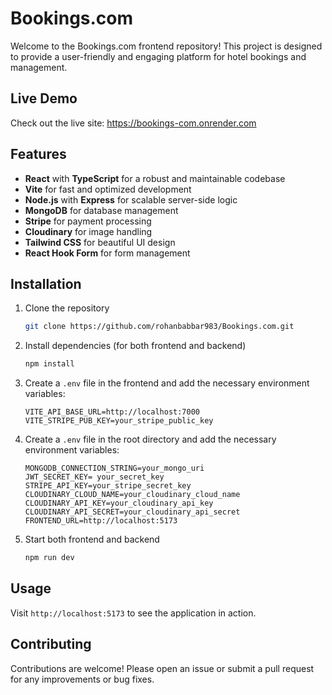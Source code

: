 # Bookings.com

Welcome to the Bookings.com frontend repository! This project is designed to provide a user-friendly and engaging platform for hotel bookings and management.

## Live Demo
Check out the live site: https://bookings-com.onrender.com

## Features
- **React** with **TypeScript** for a robust and maintainable codebase
- **Vite** for fast and optimized development
- **Node.js** with **Express** for scalable server-side logic
- **MongoDB** for database management
- **Stripe** for payment processing
- **Cloudinary** for image handling
- **Tailwind CSS** for beautiful UI design
- **React Hook Form** for form management

## Installation

1. Clone the repository
    ```bash
    git clone https://github.com/rohanbabbar983/Bookings.com.git
    ```

2. Install dependencies (for both frontend and backend)
    ```bash
    npm install 
    ```

3. Create a `.env` file in the frontend and add the necessary environment variables:
    ```env
    VITE_API_BASE_URL=http://localhost:7000
    VITE_STRIPE_PUB_KEY=your_stripe_public_key
    ```
4. Create a `.env` file in the root directory and add the necessary environment variables:
     ```env
    MONGODB_CONNECTION_STRING=your_mongo_uri
    JWT_SECRET_KEY= your_secret_key
    STRIPE_API_KEY=your_stripe_secret_key
    CLOUDINARY_CLOUD_NAME=your_cloudinary_cloud_name
    CLOUDINARY_API_KEY=your_cloudinary_api_key
    CLOUDINARY_API_SECRET=your_cloudinary_api_secret
    FRONTEND_URL=http://localhost:5173
    ```


5. Start both frontend and backend 
    ```bash
    npm run dev
    ```

## Usage

Visit `http://localhost:5173` to see the application in action.

## Contributing

Contributions are welcome! Please open an issue or submit a pull request for any improvements or bug fixes.
